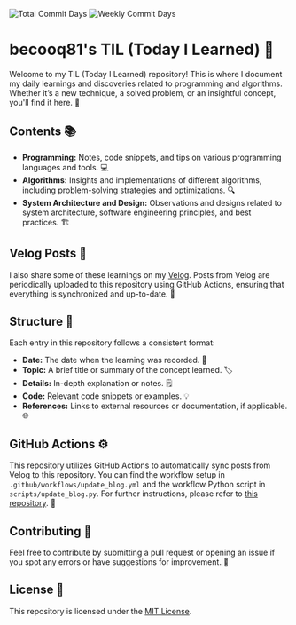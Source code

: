 ![Total Commit Days](https://img.shields.io/badge/total_commit_days-34-blue?cache=1759108575)
![Weekly Commit Days](https://img.shields.io/badge/weekly_commit_days-0-green?cache=1759108575)

# becooq81's TIL (Today I Learned) 🐣

Welcome to my TIL (Today I Learned) repository! This is where I document my daily learnings and discoveries related to programming and algorithms. Whether it’s a new technique, a solved problem, or an insightful concept, you'll find it here. 🚀

## Contents 📚

- **Programming:** Notes, code snippets, and tips on various programming languages and tools. 💻
- **Algorithms:** Insights and implementations of different algorithms, including problem-solving strategies and optimizations. 🔍
- **System Architecture and Design:** Observations and designs related to system architecture, software engineering principles, and best practices. 🏗️

## Velog Posts 📝

I also share some of these learnings on my [Velog](https://velog.io/@becooq81/posts). Posts from Velog are periodically uploaded to this repository using GitHub Actions, ensuring that everything is synchronized and up-to-date. 🔄

## Structure 📄

Each entry in this repository follows a consistent format:

- **Date:** The date when the learning was recorded. 📅
- **Topic:** A brief title or summary of the concept learned. 🏷️
- **Details:** In-depth explanation or notes. 🗒️
- **Code:** Relevant code snippets or examples. 💡
- **References:** Links to external resources or documentation, if applicable. 🌐

## GitHub Actions ⚙️

This repository utilizes GitHub Actions to automatically sync posts from Velog to this repository. You can find the workflow setup in `.github/workflows/update_blog.yml` and the workflow Python script in `scripts/update_blog.py`. For further instructions, please refer to [this repository](https://github.com/becooq81/velog). 🔧

## Contributing 🤝

Feel free to contribute by submitting a pull request or opening an issue if you spot any errors or have suggestions for improvement. 💬

## License 📜

This repository is licensed under the [MIT License](LICENSE).
